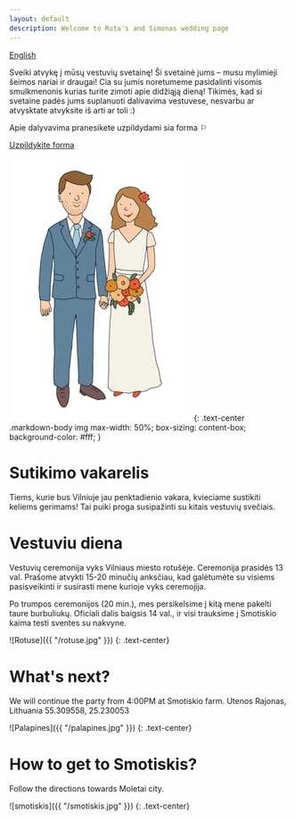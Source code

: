 ```yaml
---
layout: default
description: Welcome to Ruta's and Simonas wedding page
---
```

[English](en)

Sveiki atvykę į mūsų vestuvių svetainę!
Ši svetainė jums – musu mylimieji šeimos nariai ir draugai! Cia su jumis noretumeme pasidalinti visomis smulkmenonis kurias turite zimoti apie didžiąją dieną! Tikimės, kad si svetaine padės jums suplanuoti dalivavima vestuvese, nesvarbu ar atvysktate atvyksite iš arti ar toli :)

Apie dalyvavima pranesikete uzpildydami sia forma ⚐

<a href="https://goo.gl/wMygUc" target="blank">Uzpildykite forma</a>

![Ruta & Simonas](/R&Small.jpg)
{: .text-center .markdown-body img max-width: 50%; box-sizing: content-box; background-color: #fff; }

# [](#header-1) Sutikimo vakarelis

Tiems, kurie bus Vilniuje jau penktadienio vakara, kvieciame sustikiti keliems gerimams! Tai puiki proga susipažinti su kitais vestuvių svečiais.


# [](#header-1) Vestuviu diena

Vestuvių ceremonija vyks Vilniaus miesto rotušėje. Ceremonija prasidės 13 val. Prašome atvykti 15-20 minučių anksčiau, kad galėtumėte su visiems pasisveikinti ir susirasti mene kurioje vyks ceremojija.

Po trumpos ceremonijos (20 min.), mes persikelsime į kitą mene pakelti taure burbuliukų.
Oficiali dalis baigsis 14 val., ir visi trauksime į Smotiskio kaima testi sventes su nakvyne.


![Rotuse]({{ "/rotuse.jpg" }})
{: .text-center}


# [](#header-1) What's next?

We will continue the party from 4:00PM at Smotiskio farm.
Utenos Rajonas, Lithuania
55.309558, 25.230053

![Palapines]({{ "/palapines.jpg" }})
{: .text-center}

# [](#header-1) How to get to Smotiskis?

Follow the directions towards Moletai city.

![smotiskis]({{ "/smotiskis.jpg" }})
{: .text-center}
